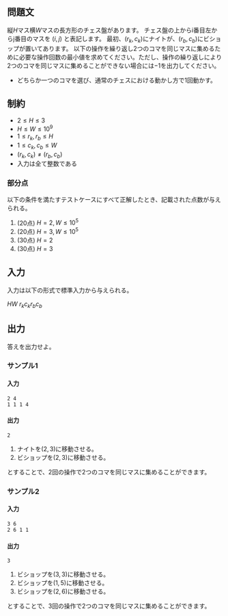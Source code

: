 ## 問題文

縦$H$マス横$W$マスの長方形のチェス盤があります。
チェス盤の上からi番目左からj番目のマスを $(i, j)$ と表記します。
最初、$(r_k, c_k)$にナイトが、$(r_b, c_b)$にビショップが置いてあります。
以下の操作を繰り返し$2$つのコマを同じマスに集めるために必要な操作回数の最小値を求めてください。ただし、操作の繰り返しにより$2$つのコマを同じマスに集めることができない場合には$-1$を出力してください。
- どちらか一つのコマを選び、通常のチェスにおける動かし方で1回動かす。

## 制約

- $2 \leq H \leq 3$
- $H \leq W \leq 10^9$
- $1 \leq r_k, r_b \leq H$
- $1 \leq c_k, c_b \leq W$
- $(r_k, c_k) \ne (r_b, c_b)$
- 入力は全て整数である

### 部分点

以下の条件を満たすテストケースにすべて正解したとき、記載された点数が与えられる。
1. (20点) $H = 2, W \leq 10^5$
1. (20点) $H = 3, W \leq 10^5$
1. (30点) $H = 2$
1. (30点) $H = 3$

## 入力

入力は以下の形式で標準入力から与えられる。

<div class="code-math">

$H W$
$r_k c_k r_b c_b$
</div>

## 出力

答えを出力せよ。

### サンプル1
#### 入力
```
2 4
1 1 1 4
```

#### 出力

```
2
```

1. ナイトを$(2, 3)$に移動させる。
1. ビショップを$(2, 3)$に移動させる。

とすることで、2回の操作で2つのコマを同じマスに集めることができます。

### サンプル2
#### 入力
```
3 6
2 6 1 1
```

#### 出力

```
3
```

1. ビショップを$(3, 3)$に移動させる。
1. ビショップを$(1, 5)$に移動させる。
1. ビショップを$(2, 6)$に移動させる。

とすることで、3回の操作で2つのコマを同じマスに集めることができます。

